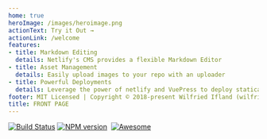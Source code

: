 ```yaml
---
home: true 
heroImage: /images/heroimage.png
actionText: Try it Out →
actionLink: /welcome
features:
- title: Markdown Editing 
  details: Netlify's CMS provides a flexible Markdown Editor 
- title: Asset Management 
  details: Easily upload images to your repo with an uploader 
- title: Powerful Deployments
  details: Leverage the power of netlify and VuePress to deploy statically 
footer: MIT Licensed | Copyright © 2018-present Wilfried Ifland (wilfried.ifland@gmail.com) 
title: FRONT PAGE
---
```

[![Build Status](https://travis-ci.org/iwilfried/vuepress-boilerplate.svg?branch=master)](https://travis-ci.org/iwilfried/vuepress-boilerplate)
<a href="https://www.npmjs.org/package/markdown-it" rel="nofollow"><img src="https://img.shields.io/npm/v/markdown-it.svg?style=flat" alt="NPM version" /></a>&nbsp;
[![Awesome](https://cdn.rawgit.com/sindresorhus/awesome/d7305f38d29fed78fa85652e3a63e154dd8e8829/media/badge.svg)](https://github.com/sindresorhus/awesome)


